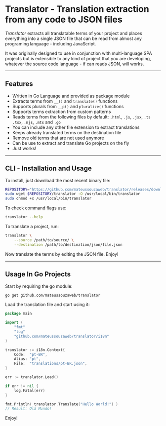 # Translator - Translation extraction from any code to JSON files

*Translator* extracts all translatable terms of your project and places everything into a single JSON file that can be read from almost any programing language - including JavaScript.

It was originally designed to use in conjunction with multi-language SPA projects but is extensible to any kind of project that you are developing, whatever the source code language - if can reads JSON, will works.

----

## Features

- Written in Go Language and provided as package module
- Extracts terms from ``__()`` and ``translate()`` functions
- Supports plurals from ``__p()`` and ``pluralize()`` functions
- Supports terms extraction from custom patterns
- Reads terms from the following files by default: ``.html``, ``.js``, ``.jsx``, ``.ts`` ``.tsx``, ``.mjs``, ``.mts`` and ``.go``
- You can include any other file extension to extract translations
- Keeps already translated terms on the destination file
- Remove old terms that are not used anymore
- Can be use to extract and translate Go projects on the fly
- Just works!

----

## CLI - Installation and Usage

To install, just download the most recent binary file:

```bash
REPOSITORY="https://github.com/mateussouzaweb/translator/releases/download/latest"
sudo wget $REPOSITORY/translator -O /usr/local/bin/translator
sudo chmod +x /usr/local/bin/translator
```

To check command flags use:

```bash
translator --help
```

To translate a project, run:

```bash
translator \
    --source /path/to/source/ \
    --destination /path/to/destination/json/file.json
```

Now translate the terms by editing the JSON file. Enjoy!

----

## Usage In Go Projects

Start by requiring the go module:

```bash
go get github.com/mateussouzaweb/translator
```

Load the translation file and start using it:

```go
package main

import (
    "fmt"
    "log"
    "github.com/mateussouzaweb/translator/i18n"
)

translator := i18n.Context{
    Code:  "pt-BR",
    Alias: "pt",
    File:  "translations/pt-BR.json",
}

err := translator.Load()

if err != nil {
    log.Fatal(err)
}

fmt.Println( translator.Translate("Hello World!") )
// Result: Olá Mundo!
```

Enjoy!
